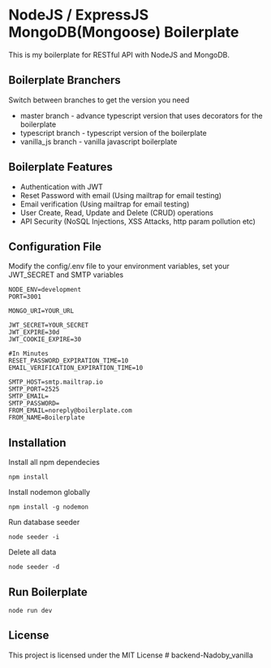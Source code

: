 # NodeJS / ExpressJS MongoDB(Mongoose) Boilerplate

This is my boilerplate for RESTful API with NodeJS and MongoDB.

## Boilerplate Branchers

Switch between branches to get the version you need

- master branch - advance typescript version that uses decorators for the boilerplate
- typescript branch - typescript version of the boilerplate
- vanilla_js branch - vanilla javascript boilerplate

## Boilerplate Features

- Authentication with JWT
- Reset Password with email (Using mailtrap for email testing)
- Email verification (Using mailtrap for email testing)
- User Create, Read, Update and Delete (CRUD) operations
- API Security (NoSQL Injections, XSS Attacks, http param pollution etc)

## Configuration File

Modify the config/.env file to your environment variables, set your JWT_SECRET and SMTP variables

```ENV
NODE_ENV=development
PORT=3001

MONGO_URI=YOUR_URL

JWT_SECRET=YOUR_SECRET
JWT_EXPIRE=30d
JWT_COOKIE_EXPIRE=30

#In Minutes
RESET_PASSWORD_EXPIRATION_TIME=10
EMAIL_VERIFICATION_EXPIRATION_TIME=10

SMTP_HOST=smtp.mailtrap.io
SMTP_PORT=2525
SMTP_EMAIL=
SMTP_PASSWORD=
FROM_EMAIL=noreply@boilerplate.com
FROM_NAME=Boilerplate
```

## Installation

Install all npm dependecies

```console
npm install
```

Install nodemon globally

```console
npm install -g nodemon
```

Run database seeder

```console
node seeder -i
```

Delete all data

```console
node seeder -d
```

## Run Boilerplate

```console
node run dev
```

## License

This project is licensed under the MIT License
#   b a c k e n d - N a d o b y _ v a n i l l a  
 